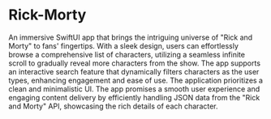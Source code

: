 # Rick-Morty
An immersive SwiftUI app that brings the intriguing universe of "Rick and Morty" to fans' fingertips. With a sleek design, users can effortlessly 
browse a comprehensive list of characters, utilizing a seamless infinite scroll to gradually reveal more characters from the show. The app supports
an interactive search feature that dynamically filters characters as the user types, enhancing engagement and ease of use. The application prioritizes
a clean and minimalistic UI. The app promises a smooth user experience and engaging content delivery by efficiently handling JSON data from the "Rick and Morty"
API, showcasing the rich details of each character. 

